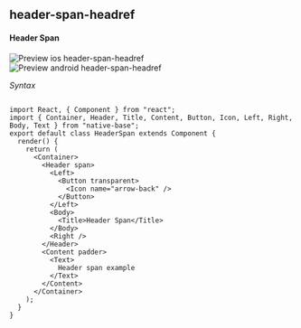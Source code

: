 ## header-span-headref
#### Header Span

![Preview ios header-span-headref](https://raw.githubusercontent.com/GeekyAnts/NativeBase-KitchenSink/v2.4.9/screenshots/ios/header-span.png)
![Preview android header-span-headref](https://raw.githubusercontent.com/GeekyAnts/NativeBase-KitchenSink/v2.4.9/screenshots/android/header-span.png)

*Syntax*

<pre class="line-numbers"><code class="language-jsx">
import React, { Component } from "react";
import { Container, Header, Title, Content, Button, Icon, Left, Right, Body, Text } from "native-base";
export default class HeaderSpan extends Component {
  render() {
    return (
      &lt;Container>
        &lt;Header span>
          &lt;Left>
            &lt;Button transparent>
              &lt;Icon name="arrow-back" />
            &lt;/Button>
          &lt;/Left>
          &lt;Body>
            &lt;Title>Header Span&lt;/Title>
          &lt;/Body>
          &lt;Right />
        &lt;/Header>
        &lt;Content padder>
          &lt;Text>
            Header span example
          &lt;/Text>
        &lt;/Content>
      &lt;/Container>
    );
  }
}</code></pre><br />